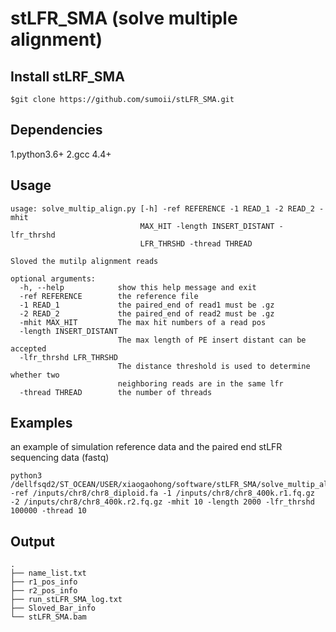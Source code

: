 stLFR_SMA (solve multiple alignment)
====================================

Install stLRF_SMA
------------------------------------
```
$git clone https://github.com/sumoii/stLFR_SMA.git
```
Dependencies
------------------------------------
1.python3.6+
2.gcc 4.4+

Usage
-----------------------------------
```
usage: solve_multip_align.py [-h] -ref REFERENCE -1 READ_1 -2 READ_2 -mhit
                             MAX_HIT -length INSERT_DISTANT -lfr_thrshd
                             LFR_THRSHD -thread THREAD

Sloved the mutilp alignment reads

optional arguments:
  -h, --help            show this help message and exit
  -ref REFERENCE        the reference file
  -1 READ_1             the paired_end of read1 must be .gz
  -2 READ_2             the paired_end of read2 must be .gz
  -mhit MAX_HIT         The max hit numbers of a read pos
  -length INSERT_DISTANT
                        The max length of PE insert distant can be accepted
  -lfr_thrshd LFR_THRSHD
                        The distance threshold is used to determine whether two
                        neighboring reads are in the same lfr
  -thread THREAD        the number of threads
```

Examples
----------------------------------
an example of simulation reference data and the paired end stLFR sequencing data (fastq)
```
python3 /dellfsqd2/ST_OCEAN/USER/xiaogaohong/software/stLFR_SMA/solve_multip_align.py -ref /inputs/chr8/chr8_diploid.fa -1 /inputs/chr8/chr8_400k.r1.fq.gz -2 /inputs/chr8/chr8_400k.r2.fq.gz -mhit 10 -length 2000 -lfr_thrshd 100000 -thread 10
```

Output
----------------------------------
```
.
├── name_list.txt
├── r1_pos_info
├── r2_pos_info
├── run_stLFR_SMA_log.txt
├── Sloved_Bar_info
└── stLFR_SMA.bam
```
